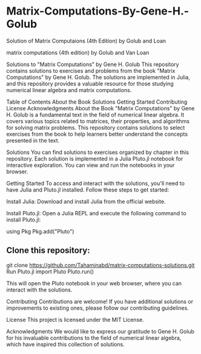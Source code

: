 # Matrix-Computations-By-Gene-H.-Golub
Solution of Matrix Computaions (4th Edition) by Golub and Loan


matrix computations (4th edition) by Golub and Van Loan

Solutions to "Matrix Computations" by Gene H. Golub
This repository contains solutions to exercises and problems from the book "Matrix Computations" by Gene H. Golub. The solutions are implemented in Julia, and this repository provides a valuable resource for those studying numerical linear algebra and matrix computations.

Table of Contents
About the Book
Solutions
Getting Started
Contributing
License
Acknowledgments
About the Book
"Matrix Computations" by Gene H. Golub is a fundamental text in the field of numerical linear algebra. It covers various topics related to matrices, their properties, and algorithms for solving matrix problems. This repository contains solutions to select exercises from the book to help learners better understand the concepts presented in the text.

Solutions
You can find solutions to exercises organized by chapter in this repository. Each solution is implemented in a Julia Pluto.jl notebook for interactive exploration. You can view and run the notebooks in your browser.

Getting Started
To access and interact with the solutions, you'll need to have Julia and Pluto.jl installed. Follow these steps to get started:

Install Julia: Download and install Julia from the official website.

Install Pluto.jl: Open a Julia REPL and execute the following command to install Pluto.jl:

using Pkg
Pkg.add("Pluto")
## Clone this repository: 
git clone https://github.com/Tahaminabd/matrix-computations-solutions.git
Run Pluto.jl
import Pluto Pluto.run()

This will open the Pluto notebook in your web browser, where you can interact with the solutions.

Contributing
Contributions are welcome! If you have additional solutions or improvements to existing ones, please follow our contributing guidelines.

License
This project is licensed under the MIT License.

Acknowledgments
We would like to express our gratitude to Gene H. Golub for his invaluable contributions to the field of numerical linear algebra, which have inspired this collection of solutions.
